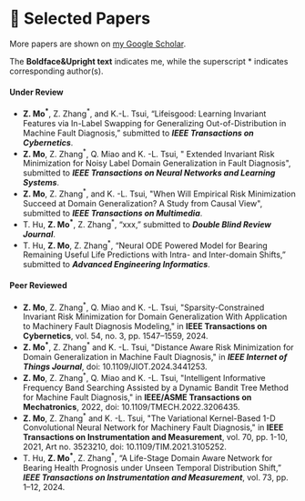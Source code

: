 
# 📄 Selected Papers

More papers are shown on [my Google Scholar](https://scholar.google.com/citations?user=SCHOLAR_ID&user=RsGM6Z0AAAAJ).

The **Boldface&Upright text** indicates me, 
while the superscript * indicates corresponding author(s).

#### Under Review
- **Z. Mo<sup>*</sup>**, Z. Zhang<sup>*</sup>, and K.-L. Tsui, “Lifeisgood: Learning Invariant Features via In-Label Swapping for
  Generalizing Out-of-Distribution in Machine Fault Diagnosis,” submitted to **_IEEE Transactions on 
  Cybernetics_**.
- **Z. Mo**, Z. Zhang<sup>*</sup>, Q. Miao and K. -L. Tsui, " Extended Invariant Risk 
   Minimization for Noisy Label Domain Generalization in Fault Diagnosis", submitted 
   to  **_IEEE Transactions on Neural Networks and Learning Systems_**.
- **Z. Mo**, Z. Zhang<sup>*</sup>, and K. -L. Tsui, "When Will Empirical Risk Minimization Succeed
   at Domain Generalization? A Study from Causal View", submitted 
   to  **_IEEE Transactions on Multimedia_**.
- T. Hu, **Z. Mo<sup>*</sup>**, Z. Zhang<sup>*</sup>, “xxx,” submitted to **_Double Blind Review Journal_**.
- T. Hu, **Z. Mo**, Z. Zhang<sup>*</sup>, “Neural ODE Powered Model for Bearing 
  Remaining Useful Life Predictions with Intra- and Inter-domain 
  Shifts,” submitted to **_Advanced Engineering Informatics_**.

#### Peer Reviewed
- **Z. Mo**, Z. Zhang<sup>*</sup>, Q. Miao and K. -L. Tsui, "Sparsity-Constrained Invariant Risk
   Minimization for Domain Generalization With Application to Machinery Fault 
   Diagnosis Modeling," in **IEEE Transactions on Cybernetics**, 
   vol. 54, no. 3, pp. 1547–1559, 2024. 
- **Z. Mo<sup>*</sup>**, Z. Zhang<sup>*</sup> and K. -L. Tsui, "Distance Aware Risk Minimization for Domain 
  Generalization in Machine Fault Diagnosis," in **_IEEE Internet of Things Journal_**, 
  doi: 10.1109/JIOT.2024.3441253.
- **Z. Mo**, Z. Zhang<sup>*</sup>, Q. Miao and K. -L. Tsui, "Intelligent Informative 
   Frequency Band Searching Assisted by a Dynamic Bandit Tree Method 
   for Machine Fault Diagnosis," in **IEEE/ASME Transactions on Mechatronics**, 
   2022, doi: 10.1109/TMECH.2022.3206435.
- **Z. Mo**, Z. Zhang<sup>*</sup> and K. -L. Tsui, "The Variational Kernel-Based 1-D Convolutional
  Neural Network for Machinery Fault Diagnosis," in **IEEE Transactions on 
  Instrumentation and Measurement**, vol. 70, pp. 1-10, 2021, Art no. 3523210, 
  doi: 10.1109/TIM.2021.3105252.
- T. Hu, **Z. Mo<sup>*</sup>**, Z. Zhang<sup>*</sup>, “A Life-Stage Domain Aware Network for Bearing 
  Health Prognosis under Unseen Temporal Distribution Shift,” **_IEEE Transactions
  on Instrumentation and Measurement_**, vol. 73, pp. 1–12, 2024.